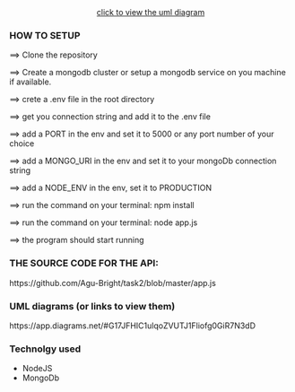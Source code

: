 <div align="center">
    <a href="https://app.diagrams.net/#G17JFHIC1ulqoZVUTJ1Fliofg0GiR7N3dD" target="_blank"> click to view the uml diagram
</a>
</div>

<h3>HOW TO SETUP
</h3>
<p>==> Clone the repository
</p>
<p>==> Create a mongodb cluster or setup a mongodb service on you machine if available.
</p>
<p>==> crete a .env file in the root directory
</p>
<p>==> get you connection string and add it to the .env file
</p>
<p>==> add a PORT in the env and set it to 5000 or any port number of your choice
</p>
<p>==> add a MONGO_URI in the env and set it to your mongoDb connection string
</p>
<p>==> add a NODE_ENV in the env, set it to PRODUCTION
</p>
<p>==> run the command on your terminal: npm install
</p>
<p>==> run the command on your terminal: node app.js 
</p>
<p>==> the program should start running
</p>

<h3>THE SOURCE CODE FOR THE API:</h3>
<p>https://github.com/Agu-Bright/task2/blob/master/app.js </p>

<h3>UML diagrams (or links to view them)</h3>
https://app.diagrams.net/#G17JFHIC1ulqoZVUTJ1Fliofg0GiR7N3dD

<h3> Technolgy used</h3>
<ul>
    <li>NodeJS</li>
    <li>MongoDb</li>

</ul>

</p>
